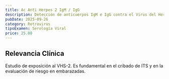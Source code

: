 ```yaml
---
title: Ac Anti Herpes 2 IgM / IgG
description: Detección de anticuerpos IgM e IgG contra el Virus del Herpes Simple tipo 2 (VHS-2), asociado a **herpes genital**.
pubDate: 2025-09-26
category: Retrovirus
tipoExamen: Serología Viral
price: 25.00
---
```


## Relevancia Clínica
Estudio de exposición al VHS-2. Es fundamental en el cribado de ITS y en la evaluación de riesgo en embarazadas.